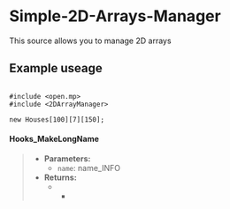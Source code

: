# Simple-2D-Arrays-Manager
 This source allows you to manage 2D arrays

## Example useage
```pawn

#include <open.mp>
#include <2DArrayManager>

new Houses[100][7][150]; 

```

#### Hooks_MakeLongName
>* **Parameters:**
>	* `name`: name_INFO
>* **Returns:**
>	* -
